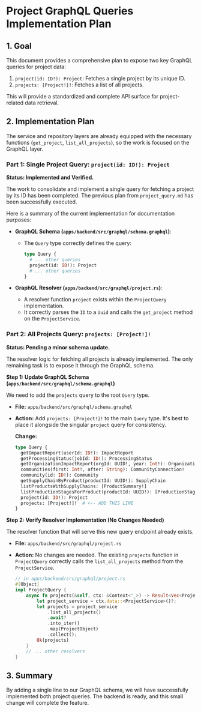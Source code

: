 # Project GraphQL Queries Implementation Plan

## 1. Goal

This document provides a comprehensive plan to expose two key GraphQL queries for project data:
1.  `project(id: ID!): Project`: Fetches a single project by its unique ID.
2.  `projects: [Project!]!`: Fetches a list of all projects.

This will provide a standardized and complete API surface for project-related data retrieval.

## 2. Implementation Plan

The service and repository layers are already equipped with the necessary functions (`get_project`, `list_all_projects`), so the work is focused on the GraphQL layer.

### Part 1: Single Project Query: `project(id: ID!): Project`

**Status: Implemented and Verified.**

The work to consolidate and implement a single query for fetching a project by its ID has been completed. The previous plan from `project_query.md` has been successfully executed.

Here is a summary of the current implementation for documentation purposes:

*   **GraphQL Schema (`apps/backend/src/graphql/schema.graphql`)**:
    *   The `Query` type correctly defines the query:
        ```graphql
        type Query {
          # ... other queries
          project(id: ID!): Project
          # ... other queries
        }
        ```

*   **GraphQL Resolver (`apps/backend/src/graphql/project.rs`)**:
    *   A resolver function `project` exists within the `ProjectQuery` implementation.
    *   It correctly parses the `ID` to a `Uuid` and calls the `get_project` method on the `ProjectService`.

### Part 2: All Projects Query: `projects: [Project!]!`

**Status: Pending a minor schema update.**

The resolver logic for fetching all projects is already implemented. The only remaining task is to expose it through the GraphQL schema.

**Step 1: Update GraphQL Schema (`apps/backend/src/graphql/schema.graphql`)**

We need to add the `projects` query to the root `Query` type.

*   **File:** `apps/backend/src/graphql/schema.graphql`
*   **Action:** Add `projects: [Project!]!` to the main `Query` type. It's best to place it alongside the singular `project` query for consistency.

    **Change:**
    ```graphql
    type Query {
      getImpactReport(userId: ID!): ImpactReport
      getProcessingStatus(jobId: ID!): ProcessingStatus
      getOrganizationImpactReport(orgId: UUID!, year: Int!): OrganizationImpactReport
      communities(first: Int!, after: String): CommunityConnection!
      community(id: ID!): Community
      getSupplyChainByProduct(productId: UUID!): SupplyChain
      listProductsWithSupplyChains: [ProductSummary!]
      listProductionStagesForProduct(productId: UUID!): [ProductionStage!]!
      project(id: ID!): Project
      projects: [Project!]!  # <-- ADD THIS LINE
    }
    ```

**Step 2: Verify Resolver Implementation (No Changes Needed)**

The resolver function that will serve this new query endpoint already exists.

*   **File:** `apps/backend/src/graphql/project.rs`
*   **Action:** No changes are needed. The existing `projects` function in `ProjectQuery` correctly calls the `list_all_projects` method from the `ProjectService`.

    ```rust
    // in apps/backend/src/graphql/project.rs
    #[Object]
    impl ProjectQuery {
        async fn projects(&self, ctx: &Context<'_>) -> Result<Vec<ProjectObject>> {
            let project_service = ctx.data::<ProjectService>()?;
            let projects = project_service
                .list_all_projects()
                .await?
                .into_iter()
                .map(ProjectObject)
                .collect();
            Ok(projects)
        }
        // ... other resolvers
    }
    ```

## 3. Summary

By adding a single line to our GraphQL schema, we will have successfully implemented both project queries. The backend is ready, and this small change will complete the feature.
